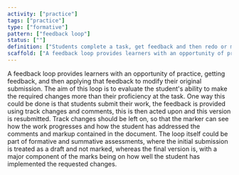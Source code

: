 ```yaml
---
activity: ["practice"]
tags: ["practice"]
type: ["formative"]
pattern: ["feedback loop"]
status: [""]
definition: ["Students complete a task, get feedback and then redo or modify the original output to make improvements and correct mistakes and errors."]
scaffold: ["A feedback loop provides learners with an opportunity of practice, getting feedback, and then applying that feedback to modify their original submission. The aim of this loop is to evaluate the student's ability to make the required changes more than their proficiency at the task. One way this could be done is that students submit their work, the feedback is provided using track changes and comments, this is then acted upon and this version is resubmitted. Track changes should be left on, so that the marker can see how the work progresses and how the student has addressed the comments and markup contained in the document. The loop itself could be part of formative and summative assessments, where the initial submission is treated as a draft and not marked, whereas the final version is, with a major component of the marks being on how well the student has implemented the requested changes. "]
---
```


A feedback loop provides learners with an opportunity of practice, getting feedback, and then applying that feedback to modify their original submission. The aim of this loop is to evaluate the student's ability to make the required changes more than their proficiency at the task. One way this could be done is that students submit their work, the feedback is provided using track changes and comments, this is then acted upon and this version is resubmitted. Track changes should be left on, so that the marker can see how the work progresses and how the student has addressed the comments and markup contained in the document. The loop itself could be part of formative and summative assessments, where the initial submission is treated as a draft and not marked, whereas the final version is, with a major component of the marks being on how well the student has implemented the requested changes.
